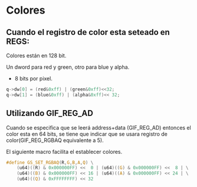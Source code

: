 # Colores

## Cuando el registro de color esta seteado en REGS:

Colores están en 128 bit.

Un dword para red y green, otro para blue y alpha.

 - 8 bits por pixel.

```c
q->dw[0] = (red&0xff) | (green&0xff)<<32;
q->dw[1] = (blue&0xff) | (alpha&0xff)<< 32;
```

## Utilizando GIF_REG_AD

Cuando se especifica que se leerá address+data (GIF_REG_AD) entonces el
color esta en 64 bits, se tiene que indicar que se usara registro de
color(GIF_REG_RGBAQ equivalente a 5).

El siguiente macro facilita el establecer colores.

```c
#define GS_SET_RGBAQ(R,G,B,A,Q) \
	(u64)((R) & 0x000000FF) <<  0 | (u64)((G) & 0x000000FF) <<  8 | \
	(u64)((B) & 0x000000FF) << 16 | (u64)((A) & 0x000000FF) << 24 | \
	(u64)((Q) & 0xFFFFFFFF) << 32
``` 


